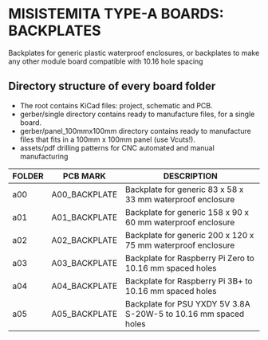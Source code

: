 
# MISISTEMITA TYPE-A BOARDS: BACKPLATES


Backplates for generic plastic waterproof enclosures, or backplates to make any other module board compatible with 10.16 hole spacing

## Directory structure of every board folder

* The root contains KiCad files: project, schematic and PCB.
* gerber/single directory contains ready to manufacture files, for a single board.
* gerber/panel_100mmx100mm directory contains ready to manufacture files that fits in a 100mm x 100mm panel (use Vcuts!).
* assets/pdf drilling patterns for CNC automated and manual manufacturing

| FOLDER | PCB MARK      | DESCRIPTION                                     
|--------|---------------|---------------------------------------------------
| a00    | A00_BACKPLATE | Backplate for generic 83 x 58 x 33 mm waterproof enclosure
| a01    | A01_BACKPLATE | Backplate for generic 158 x 90 x 60 mm waterproof enclosure
| a02    | A02_BACKPLATE | Backplate for generic 200 x 120 x 75 mm waterproof enclosure
| a03    | A03_BACKPLATE | Backplate for Raspberry Pi Zero to 10.16 mm spaced holes
| a04    | A04_BACKPLATE | Backplate for Raspberry Pi 3B+ to 10.16 mm spaced holes
| a05    | A05_BACKPLATE | Backplate for PSU YXDY 5V 3.8A S-20W-5 to 10.16 mm spaced holes

